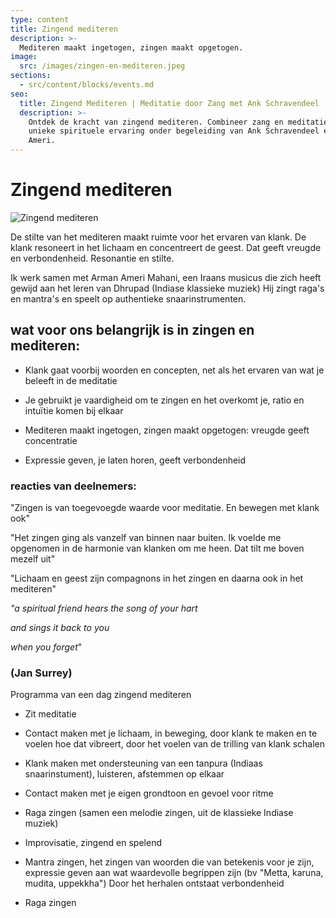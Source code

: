 ```yaml
---
type: content
title: Zingend mediteren
description: >-
  Mediteren maakt ingetogen, zingen maakt opgetogen.
image:
  src: /images/zingen-en-mediteren.jpeg
sections:
  - src/content/blocks/events.md
seo:
  title: Zingend Mediteren | Meditatie door Zang met Ank Schravendeel
  description: >-
    Ontdek de kracht van zingend mediteren. Combineer zang en meditatie voor een
    unieke spirituele ervaring onder begeleiding van Ank Schravendeel en Arman
    Ameri.
---
```


# Zingend mediteren

![Zingend mediteren](/images/zingen-en-mediteren.jpeg)

De stilte van het mediteren maakt ruimte voor het ervaren van klank. De klank resoneert in het lichaam en
concentreert de geest. Dat geeft vreugde en verbondenheid. Resonantie en stilte.

Ik werk samen met Arman Ameri Mahani, een Iraans musicus die zich heeft gewijd aan het leren van Dhrupad (Indiase klassieke muziek) Hij zingt raga's en mantra's en speelt op authentieke snaarinstrumenten.

## wat voor ons belangrijk is in zingen en mediteren:

- Klank gaat voorbij woorden en concepten, net als het ervaren van wat je beleeft in de meditatie

- Je gebruikt je vaardigheid om te zingen en het overkomt je, ratio en intuïtie komen bij elkaar

- Mediteren maakt ingetogen, zingen maakt opgetogen: vreugde geeft concentratie

- Expressie geven, je laten horen, geeft verbondenheid

### reacties van deelnemers:

"Zingen is van toegevoegde waarde voor meditatie. En bewegen met klank ook"

"Het zingen ging als vanzelf van binnen naar buiten. Ik voelde me opgenomen in de harmonie van klanken om me heen. Dat tilt me boven mezelf uit"

"Lichaam en geest zijn compagnons in het zingen en daarna ook in het mediteren"

_"a spiritual friend hears the song of your hart_

_and sings it back to you_

_when you forget_"

### (Jan Surrey)

Programma van een dag zingend mediteren

- Zit meditatie

- Contact maken met je lichaam, in beweging, door klank te maken en te voelen hoe dat vibreert, door het voelen van de trilling van klank schalen

- Klank maken met ondersteuning van een tanpura (Indiaas snaarinstument), luisteren, afstemmen op elkaar

- Contact maken met je eigen grondtoon en gevoel voor ritme

- Raga zingen (samen een melodie zingen, uit de klassieke Indiase muziek)

- Improvisatie, zingend en spelend

- Mantra zingen, het zingen van woorden die van betekenis voor je zijn, expressie geven aan wat waardevolle begrippen zijn (bv "Metta, karuna, mudita, uppekkha") Door het herhalen ontstaat verbondenheid

- Raga zingen
